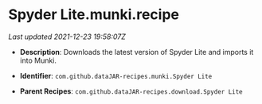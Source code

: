 # Spyder Lite.munki.recipe

_Last updated 2021-12-23 19:58:07Z_

- **Description**: Downloads the latest version of Spyder Lite and imports it into Munki.

- **Identifier**: `com.github.dataJAR-recipes.munki.Spyder Lite`

- **Parent Recipes**: `com.github.dataJAR-recipes.download.Spyder Lite`